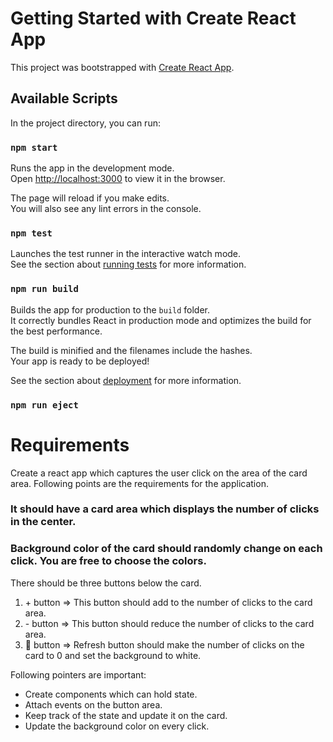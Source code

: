 # Getting Started with Create React App

This project was bootstrapped with [Create React App](https://github.com/facebook/create-react-app).

## Available Scripts

In the project directory, you can run:

### `npm start`

Runs the app in the development mode.\
Open [http://localhost:3000](http://localhost:3000) to view it in the browser.

The page will reload if you make edits.\
You will also see any lint errors in the console.

### `npm test`

Launches the test runner in the interactive watch mode.\
See the section about [running tests](https://facebook.github.io/create-react-app/docs/running-tests) for more information.

### `npm run build`

Builds the app for production to the `build` folder.\
It correctly bundles React in production mode and optimizes the build for the best performance.

The build is minified and the filenames include the hashes.\
Your app is ready to be deployed!

See the section about [deployment](https://facebook.github.io/create-react-app/docs/deployment) for more information.

### `npm run eject`

# Requirements
Create a react app which captures the user click on the area of the card area.
Following points are the requirements for the application.
### It should have a card area which displays the number of clicks in the center.
### Background color of the card should randomly change on each click. You are free to choose the colors.
There should be three buttons below the card. 
1. &#43;  button =>  This button should add to the number of clicks to the card area.
2. &#45; button => This button should reduce the number of clicks to the card area.
3. :arrows_counterclockwise: button => Refresh button should make the number of clicks on the card to 0 and set the background to white.



Following pointers are important:

* Create components which can hold state.
* Attach events on the button area.
* Keep track of the state and update it on the card.
* Update the background color on every click.

